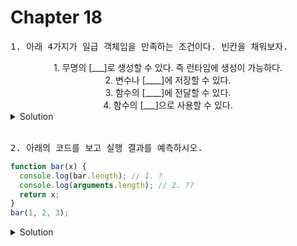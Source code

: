 # Chapter 18

<pre>1. 아래 4가지가 일급 객체임을 만족하는 조건이다. 빈칸을 채워보자.</pre>

<div align="center">
1. 무명의 [___]로 생성할 수 있다. 즉 런타임에 생성이 가능하다. <br>
2. 변수나 [____]에 저장할 수 있다. <br>
3. 함수의 [____]에 전달할 수 있다. <br>
4. 함수의 [___]으로 사용할 수 있다. <br>
</div>

<details>
  <summary>Solution</summary>
  <strong>
  1. 리터럴  ex) function(x, y) {return x*y} <br></strong>
  
  ```js
  const af = function() {
    return alert('anonymous function')
  }
  af();
  ```

<strong>2. 자료구조 (객체, 배열) <br> 3. 매개변수</strong><br>

```js
function foo(x) {
  alert(x);
}
function bar(func) {
  func("Hello World!");
}
bar(foo);
```

<strong>4. 반환값 <br> </strong>

```js
function a() {
  return b();
}

function b() {
  alert("Hello World");
}
a();
```

</details>

<br>

<pre>2. 아래의 코드를 보고 실행 결과를 예측하시오.</pre>

```js
function bar(x) {
  console.log(bar.length); // 1. ?
  console.log(arguments.length); // 2. ??
  return x;
}
bar(1, 2, 3);
```

<details>
  <summary>Solution</summary>
  <strong>1. 1</strong><br><strong>2. 3</strong>
  <pre>arguments 객체의 length 프로퍼티는 인자의 개수를 가리키고, 함수 객체의 length 프로퍼티는 매개변수의 개수를 가리킨다.</pre>
</details>

<br>
